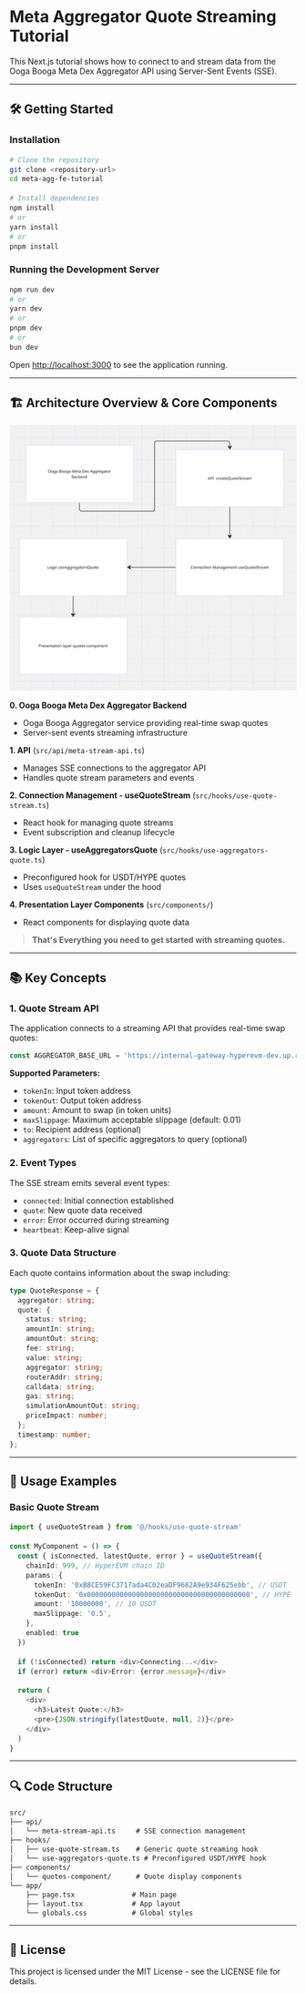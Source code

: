 # Meta Aggregator Quote Streaming Tutorial

This Next.js tutorial shows how to connect to and stream data from the Ooga Booga Meta Dex Aggregator API using Server-Sent Events (SSE).

---

## 🛠️ Getting Started

### Installation

```bash
# Clone the repository
git clone <repository-url>
cd meta-agg-fe-tutorial

# Install dependencies
npm install
# or
yarn install
# or
pnpm install
```

### Running the Development Server

```bash
npm run dev
# or
yarn dev
# or
pnpm dev
# or
bun dev
```

Open [http://localhost:3000](http://localhost:3000) to see the application running.

---

## 🏗️ Architecture Overview & Core Components

![img.png](img.png)

**0. Ooga Booga Meta Dex Aggregator Backend**
- Ooga Booga Aggregator service providing real-time swap quotes
- Server-sent events streaming infrastructure

**1. API** (`src/api/meta-stream-api.ts`)
- Manages SSE connections to the aggregator API
- Handles quote stream parameters and events

**2. Connection Management - useQuoteStream** (`src/hooks/use-quote-stream.ts`)
- React hook for managing quote streams
- Event subscription and cleanup lifecycle

**3. Logic Layer - useAggregatorsQuote** (`src/hooks/use-aggregators-quote.ts`)
- Preconfigured hook for USDT/HYPE quotes
- Uses `useQuoteStream` under the hood

**4. Presentation Layer Components** (`src/components/`)
- React components for displaying quote data

> **That's Everything you need to get started with streaming quotes.**

---

## 📚 Key Concepts

### 1. Quote Stream API

The application connects to a streaming API that provides real-time swap quotes:

```typescript
const AGGREGATOR_BASE_URL = 'https://internal-gateway-hyperevm-dev.up.railway.app'
```

**Supported Parameters:**
- `tokenIn`: Input token address
- `tokenOut`: Output token address  
- `amount`: Amount to swap (in token units)
- `maxSlippage`: Maximum acceptable slippage (default: 0.01)
- `to`: Recipient address (optional)
- `aggregators`: List of specific aggregators to query (optional)

### 2. Event Types

The SSE stream emits several event types:

- `connected`: Initial connection established
- `quote`: New quote data received
- `error`: Error occurred during streaming
- `heartbeat`: Keep-alive signal

### 3. Quote Data Structure

Each quote contains information about the swap including:

```typescript
type QuoteResponse = {
  aggregator: string;
  quote: {
    status: string;
    amountIn: string;
    amountOut: string;
    fee: string;
    value: string;
    aggregator: string;
    routerAddr: string;
    calldata: string;
    gas: string;
    simulationAmountOut: string;
    priceImpact: number;
  };
  timestamp: number;
};
```

---

## 🔧 Usage Examples

### Basic Quote Stream

```typescript
import { useQuoteStream } from '@/hooks/use-quote-stream'

const MyComponent = () => {
  const { isConnected, latestQuote, error } = useQuoteStream({
    chainId: 999, // HyperEVM chain ID
    params: {
      tokenIn: '0xB8CE59FC3717ada4C02eaDF9682A9e934F625ebb', // USDT
      tokenOut: '0x0000000000000000000000000000000000000000', // HYPE
      amount: '10000000', // 10 USDT
      maxSlippage: '0.5',
    },
    enabled: true
  })

  if (!isConnected) return <div>Connecting...</div>
  if (error) return <div>Error: {error.message}</div>
  
  return (
    <div>
      <h3>Latest Quote:</h3>
      <pre>{JSON.stringify(latestQuote, null, 2)}</pre>
    </div>
  )
}
```

---

## 🔍 Code Structure

```
src/
├── api/
│   └── meta-stream-api.ts     # SSE connection management
├── hooks/
│   ├── use-quote-stream.ts    # Generic quote streaming hook
│   └── use-aggregators-quote.ts # Preconfigured USDT/HYPE hook
├── components/
│   └── quotes-component/      # Quote display components
└── app/
    ├── page.tsx              # Main page
    ├── layout.tsx            # App layout
    └── globals.css           # Global styles
```

---

## 📄 License

This project is licensed under the MIT License - see the LICENSE file for details.
